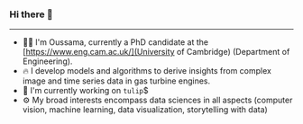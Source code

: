 ### Hi there 👋
---
- 🧑‍🔬 I'm Oussama, currently a PhD candidate at the [https://www.eng.cam.ac.uk/](University of Cambridge) (Department of Engineering).
- 🔥 I develop models and algorithms to derive insights from complex image and time series data in gas turbine engines.
- 🌷 I'm currently working on $\texttt{tulip}$$
- ⚙️ My broad interests encompass data sciences in all aspects (computer vision, machine learning, data visualization, storytelling with data)

